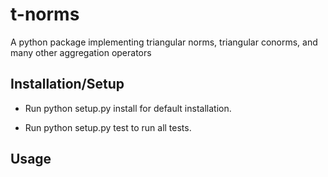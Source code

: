 # t-norms
A python package implementing triangular norms, triangular conorms, and many other aggregation operators

## Installation/Setup

* Run python setup.py install for default installation.

* Run python setup.py test to run all tests.

## Usage
